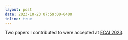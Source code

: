 ```yaml
---
layout: post
date: 2023-10-23 07:59:00-0400
inline: true
---
```


Two papers I contributed to were accepted at <a href="https://ecai2023.eu/">ECAI 2023</a>.
